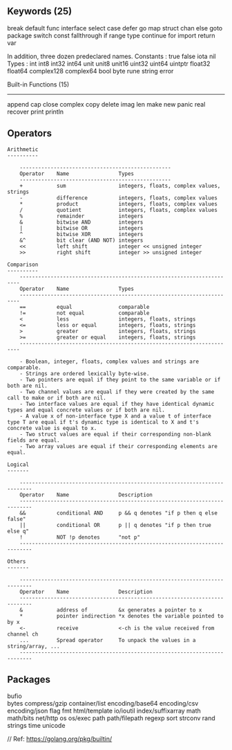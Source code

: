 ## Keywords (25)

break default func interface select
case defer go map struct
chan else goto package switch
const fallthrough if range type
continue for import return var

In addition, three dozen predeclared names.
Constants : true false iota nil
Types : int int8 int32 int64
unit unit8 unit16 uint32 uint64 uintptr
float32 float64 complex128 complex64
bool byte rune string error
  
Built-in Functions (15)

---

append cap close complex copy delete
imag len make new panic real
recover print println

## Operators

    Arithmetic
    ----------

        -------------------------------------------------
        Operator	Name	            Types
        -------------------------------------------------
        +	        sum	                integers, floats, complex values, strings
        -	        difference	        integers, floats, complex values
        *	        product	            integers, floats, complex values
        /	        quotient	        integers, floats, complex values
        %	        remainder	        integers
        &	        bitwise AND	        integers
        |	        bitwise OR	        integers
        ^	        bitwise XOR	        integers
        &^	        bit clear (AND NOT)	integers
        <<	        left shift	        integer << unsigned integer
        >>	        right shift	        integer >> unsigned integer

    Comparison
    ----------
        ----------------------------------------------------------------------
        Operator	Name	            Types
        ----------------------------------------------------------------------
        ==	        equal	            comparable
        !=	        not equal	        comparable
        <	        less	            integers, floats, strings
        <=	        less or equal	    integers, floats, strings
        >	        greater	            integers, floats, strings
        >=	        greater or equal	integers, floats, strings
        ----------------------------------------------------------------------

        - Boolean, integer, floats, complex values and strings are comparable.
        - Strings are ordered lexically byte-wise.
        - Two pointers are equal if they point to the same variable or if both are nil.
        - Two channel values are equal if they were created by the same call to make or if both are nil.
        - Two interface values are equal if they have identical dynamic types and equal concrete values or if both are nil.
        - A value x of non-interface type X and a value t of interface type T are equal if t's dynamic type is identical to X and t's concrete value is equal to x.
        - Two struct values are equal if their corresponding non-blank fields are equal.
        - Two array values are equal if their corresponding elements are equal.

    Logical
    -------

        --------------------------------------------------------------------------
        Operator	Name	            Description
        --------------------------------------------------------------------------
        &&	        conditional AND	    p && q denotes "if p then q else false"
        ||	        conditional OR	    p || q denotes "if p then true else q"
        !	        NOT	!p denotes      "not p"
        --------------------------------------------------------------------------

    Others
    -------

        --------------------------------------------------------------------------
        Operator	Name	            Description
        --------------------------------------------------------------------------
        &	        address of	        &x generates a pointer to x
        *	        pointer indirection	*x denotes the variable pointed to by x
        <-	        receive	            <-ch is the value received from channel ch
        ...         Spread operator     To unpack the values in a string/array, ...
        --------------------------------------------------------------------------

## Packages

bufio  
bytes
compress/gzip
container/list
encoding/base64
encoding/csv
encoding/json
flag
fmt
html/template
io/ioutil
index/suffixarray
math
math/bits
net/http
os
os/exec
path
path/filepath
regexp
sort
strconv
rand
strings
time
unicode

// Ref: https://golang.org/pkg/builtin/
